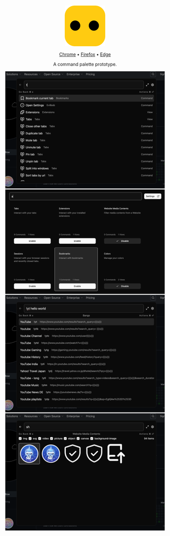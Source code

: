<p align="center">
    <img src="https://raw.githubusercontent.com/otis11/evilbob/refs/heads/main/src/media/evilbob-icon-128x128.png">
</p>
<p align="center">
    <a target="_blank" href="https://chromewebstore.google.com/detail/bob-command-palette/ofdklnmcjbihdajkbnfjpcamifkpngdl">Chrome</a>
    •
    <a target="_blank" href="https://addons.mozilla.org/de/firefox/addon/bob-command-palette">Firefox</a>
    •
    <a target="_blank" href="https://microsoftedge.microsoft.com/addons/detail/bobcommandpalette/nikplhepafilmghdhfkkkbjogblchima">Edge</a>
</p>
<p align="center">
A command palette prototype.
</p>


![Screenshot Evilbob commands](./src/media/screenshot-commands.png)
![Screenshot Evilbob plugins](./src/media/screenshot-plugins.png)
![Screenshot Evilbob bangs](./src/media/screenshot-bangs.png)
![Screenshot Evilbob view](./src/media/screenshot-view.png)
